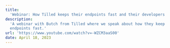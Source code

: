 ```yaml
---
title:
  'Webinar: How Tilled keeps their endpoints fast and their developers sane'
description:
  'A webinar with Butch from Tilled where we speak about how they keep their
  endpoints fast.'
url: 'https://www.youtube.com/watch?v=-WZCM3aaS00'
date: April 18, 2023
---
```

